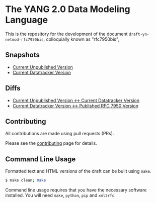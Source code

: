 # The YANG 2.0 Data Modeling Language

This is the repository for the development of the document
`draft-yn-netmod-rfc7950bis`, colloquially known as "rfc7950bis",


## Snapshots

* [Current Unpublished Version](https://netmod-wg.github.io/rfc7950bis/main/draft-yn-netmod-rfc7950bis-00.html)
* [Current Datatracker Version](https://datatracker.ietf.org/doc/html/draft-ietf-netmod-rfc7950bis)


## Diffs

* [Current Unpublished Version <-> Current Datatracker Version](https://author-tools.ietf.org/diff?url_1=draft-ietf-netmod-rfc7950bis&url_2=https://netmod-wg.github.io/rfc7950bis/main/draft-yn-netmod-rfc7950bis-00.txt)
* [Current Datatracker Version <-> Published RFC 7950 Version](https://author-tools.ietf.org/diff?url_1=draft-ietf-netmod-rfc7950bis&url_2=https://netmod-wg.github.io/rfc7950bis/main/draft-yn-netmod-rfc7950bis-00.txt)


## Contributing

All contributions are made using pull requests (PRs).

Please see the [contributing](https://github.com/netmod-wg/rfc7950bis/blob/main/CONTRIBUTING.md) page for details.


## Command Line Usage

Formatted text and HTML versions of the draft can be built using `make`.

```sh
$ make clean; make
```

Command line usage requires that you have the necessary software installed.
You will need `make`, `python`, `pip` and `xml2rfc`.
